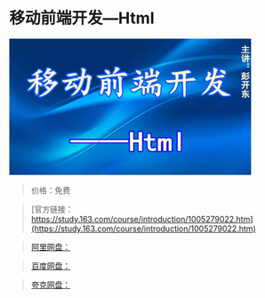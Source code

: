 # 移动前端开发—Html

![img](../../../assets/study163/free/77b1eb26-52a1-4569-b4d0-405b672a9f87.jpg)

> 价格：免费

> [官方链接：https://study.163.com/course/introduction/1005279022.htm](https://study.163.com/course/introduction/1005279022.htm)

> [阿里网盘：]()

> [百度网盘：]()

> [夸克网盘：]()
